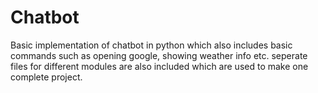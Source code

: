# Chatbot
Basic implementation of chatbot in python which also includes basic commands such as opening google, showing weather info etc. 
seperate files for different modules are also included which are used to make one complete project.

